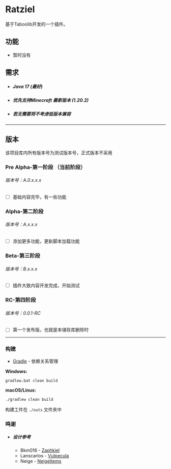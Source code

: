 # Ratziel

基于Taboolib开发的一个插件。

## 功能

- 暂时没有

## 需求

- <h5>Java 17 (最好)</h5>

- <h5>优先支持Minecraft 最新版本 (1.20.2)</h5>

- <h5>若无需要将不考虑低版本兼容</h5>

***

## 版本

该项目库内所有版本号为测试版本号，正式版本不采用

### Pre Alpha-第一阶段 （当前阶段）

<h6>版本号：A.0.x.x.x</h6>

- [ ] 基础内容完毕，有一些功能

### Alpha-第二阶段

<h6>版本号：A.x.x.x</h6>

- [ ] 添加更多功能，更新脚本加载功能

### Beta-第三阶段

<h6>版本号：B.x.x.x</h6>

- [ ] 插件大致内容开发完成，开始测试

### RC-第四阶段

<h6>版本号：0.0.1-RC</h6>

- [ ] 第一个发布版，也就是本储存库删除时

***

### 构建

* [Gradle](https://gradle.org/) - 依赖关系管理

**Windows:**

    gradlew.bat clean build

**macOS/Linux:**

    ./gradlew clean build

构建工件在 `./outs` 文件夹中

### 鸣谢

- ##### 设计参考

    - Bkm016 - [Zaphkiel](https://github.com/TabooLib/zaphkiel/)
    - Lanscarlos - [Vulpecula](https://github.com/Lanscarlos/Vulpecula/)
    - Neige - [NeigeItems](https://github.com/ankhorg/NeigeItems-Kotlin/)
